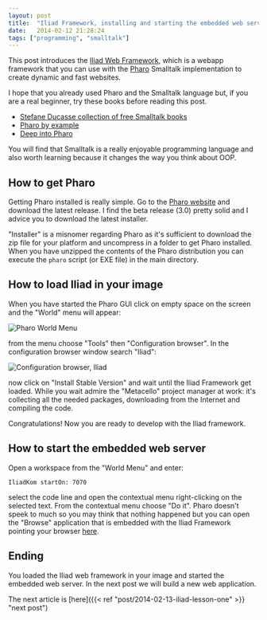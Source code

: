 ```yaml
---
layout: post
title:  "Iliad Framework, installing and starting the embedded web server"
date:   2014-02-12 21:28:24
tags: ["programming", "smalltalk"]
---
```



This post introduces the [Iliad Web Framework](http://www.iliadproject.org/), which is a
webapp framework that you can use with the [Pharo](http://www.pharo-project.org/)
Smalltalk implementation to create dynamic and fast websites.

<!--more-->

I hope that you already used Pharo and the Smalltalk language but, if
you are a real beginner, try these books before reading this post.

* [Stefane Ducasse collection of free Smalltalk books](http://stephane.ducasse.free.fr/FreeBooks.html)
* [Pharo by example](http://pharobyexample.org/)
* [Deep into Pharo](http://www.deepintopharo.com/)

You will find that Smalltalk is a really enjoyable programming
language and also worth learning because it changes the way you think
about OOP.

## How to get Pharo

Getting Pharo installed is really simple. Go to the
[Pharo website](http://www.pharo-project.org/) and download the latest release. I find the
beta release (3.0) pretty solid and I advice you to download the
latest installer.

"Installer" is a misnomer regarding Pharo as it's sufficient to
download the zip file for your platform and uncompress in a folder to
get Pharo installed. When you have unzipped the contents of the Pharo
distribution you can execute the `pharo` script (or EXE file) in the
main directory.

## How to load Iliad in your image

When you have started the Pharo GUI click on empty space on the screen
and the "World" menu will appear:

![Pharo World Menu](/images/pharo-world-menu.png)

from the menu choose "Tools" then "Configuration browser". In the
configuration browser window search "Iliad":

![Configuration browser, Iliad](/images/pharo-config-browser-iliad.png)

now click on "Install Stable Version" and wait until the Iliad
Framework get loaded. While you wait admire the "Metacello" project
manager at work: it's collecting all the needed packages, downloading
from the Internet and compiling the code.

Congratulations! Now you are ready to develop with the Iliad
framework.

## How to start the embedded web server

Open a workspace from the "World Menu" and enter:

```smalltalk
IliadKom startOn: 7070
```

select the code line and open the contextual menu right-clicking on
the selected text. From the contextual menu choose "Do it". Pharo
doesn't speek to much so you may think that nothing happened but you
can open the "Browse" application that is embedded with the Iliad
Framework pointing your browser [here](http://localhost:7070/browse).

## Ending

You loaded the Iliad web framework in your image and started the
embedded web server. In the next post we will build a new web
application.

The next article is [here]({{< ref "post/2014-02-13-iliad-lesson-one" >}} "next post")
